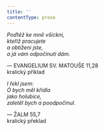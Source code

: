 ```yaml
---
title: ''
contentType: prose
---
```


  

  

  

_Poďtěž ke mně všickni,  
kteříž pracujete  
a obtíženi jste,  
a já vám odpočinutí dám._

— EVANGELIUM SV. MATOUŠE 11,28  
kralický příklad

_I řekl jsem:  
Ó bych měl křídla  
jako holubice,  
zaletěl bych a poodpočinul._

— ŽALM 55,7  
kralický překlad
